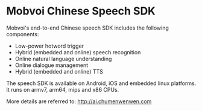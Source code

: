 # Mobvoi Chinese Speech SDK

Mobvoi's end-to-end Chinese speech SDK includes the following components:
* Low-power hotword trigger
* Hybrid (embedded and online) speech recognition
* Online natural language understanding
* Online dialogue management
* Hybrid (embedded and online) TTS

The speech SDK is available on Android, iOS and embedded linux platforms. It runs on armv7, arm64, mips and x86 CPUs.

More details are referred to: http://ai.chumenwenwen.com
